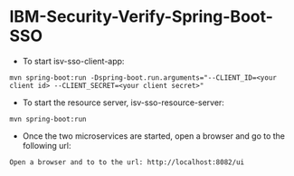 # IBM-Security-Verify-Spring-Boot-SSO

* To start isv-sso-client-app:
```
mvn spring-boot:run -Dspring-boot.run.arguments="--CLIENT_ID=<your client id> --CLIENT_SECRET=<your client secret>"
```

* To start the resource server, isv-sso-resource-server:
```
mvn spring-boot:run
``` 

* Once the two microservices are started, open a browser and go to the following url:
```
Open a browser and to to the url: http://localhost:8082/ui

```
